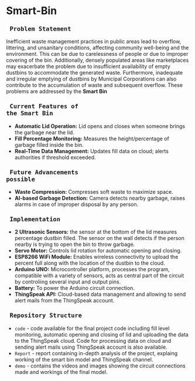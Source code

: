 # Smart-Bin

### <pre> Problem Statement </pre>

Inefficient waste management practices in public areas lead to overflow, littering, and unsanitary conditions, affecting community well-being and the environment. This can be due to carelessness of people or due to improper covering of the bin. Additionally, densely populated areas like marketplaces may exacerbate the problem due to insufficient availability of empty dustbins to accommodate the generated waste. Furthermore, inadequate and irregular emptying of dustbins by Municipal Corporations can also contribute to the accumulation of waste and subsequent overflow. These problems are addressed by the <b> Smart Bin </b>

### <pre> Current Features of the Smart Bin</pre>

- **Automatic Lid Operation:** Lid opens and closes when someone brings the garbage near the lid.
- **Fill Percentage Monitoring:** Measures the height/percentage of garbage filled inside the bin.
- **Real-Time Data Management:** Updates fill data on cloud; alerts authorities if threshold exceeded.

### <pre> Future Advancements possible</pre>

- **Waste Compression:** Compresses soft waste to maximize space.
- **AI-based Garbage Detection:** Camera detects nearby garbage, raises alarms in case of improper disposal by any person.

### <pre> Implementation </pre>

- **2 Ultrasonic Sensors:** the sensor at the bottom of the lid measures percentage dustbin filled. The sensor on the wall detects if the person nearby is trying to open the bin to throw garbage.
- **Servo Motor:** Controls lid rotation for automatic opening and closing.
- **ESP8266 WiFi Module:** Enables wireless connectivity to upload the percent full along with the location of the dustbin to the cloud.
- **Arduino UNO:** Microcontroller platform, processes the program, compatible with a variety of sensors, acts as central part of the circuit by controliing several input and output pins.
- **Battery:** To power the Arduino circuit connection.
- **ThingSpeak API:** Cloud-based data management and allowing to send alert mails from the ThingSpeak account.

### <pre> Repository Structure </pre>

- `code` - code available for the final project code including fill level monitoring, automatic opening and closing of lid and uploading the data to the ThingSpeak cloud. Code for processing data on cloud and sending alert mails using ThingSpeak account is also available.
- `Report` - report containing in-depth analysis of the project, explaing working of the smart bin model and ThingSpeak channel.
- `demo` - contains the videos and images showing the circuit connections made and workings of the final model.

